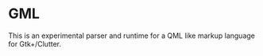 GML
===

This is an experimental parser and runtime for a QML like markup language
for Gtk+/Clutter.
